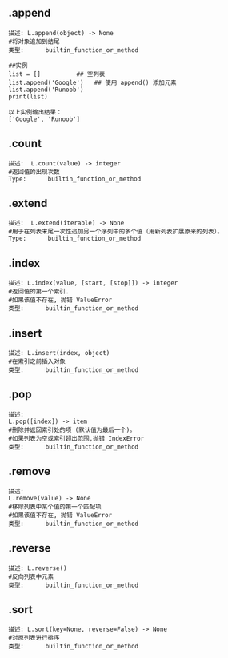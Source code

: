 **.append** 
------
```
描述: L.append(object) -> None 
#将对象追加到结尾
类型:      builtin_function_or_method

##实例
list = []          ## 空列表
list.append('Google')   ## 使用 append() 添加元素
list.append('Runoob')
print(list)

以上实例输出结果：
['Google', 'Runoob']
```   
**.count**
------
```
描述:  L.count(value) -> integer 
#返回值的出现次数
Type:      builtin_function_or_method
```  
**.extend** 
------
```
描述:  L.extend(iterable) -> None 
#用于在列表末尾一次性追加另一个序列中的多个值（用新列表扩展原来的列表）。
Type:      builtin_function_or_method
``` 
**.index** 
------
```
描述: L.index(value, [start, [stop]]) -> integer 
#返回值的第一个索引. 
#如果该值不存在, 抛错 ValueError
类型:      builtin_function_or_method
``` 
**.insert** 
------
```
描述: L.insert(index, object) 
#在索引之前插入对象
类型:      builtin_function_or_method
``` 
**.pop**
------
```
描述:
L.pop([index]) -> item 
#删除并返回索引处的项 (默认值为最后一个)。
#如果列表为空或索引超出范围,抛错 IndexError 
类型:      builtin_function_or_method 
```  
**.remove** 
------
```
描述:
L.remove(value) -> None 
#移除列表中某个值的第一个匹配项
#如果该值不存在, 抛错 ValueError
类型:      builtin_function_or_method
``` 
**.reverse**
------
```
描述: L.reverse() 
#反向列表中元素
类型:      builtin_function_or_method  
```
**.sort**  
------
```
描述: L.sort(key=None, reverse=False) -> None 
#对原列表进行排序
类型:      builtin_function_or_method
```

